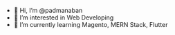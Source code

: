 - 👋 Hi, I’m @padmanaban
- 👀 I’m interested in Web Developing
- 🌱 I’m currently learning Magento, MERN Stack, Flutter

<!---
padhudev07/padhudev07 is a ✨ special ✨ repository because its `README.md` (this file) appears on your GitHub profile.
You can click the Preview link to take a look at your changes.
--->
